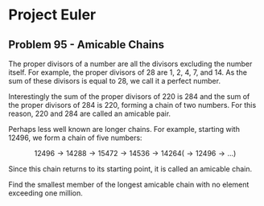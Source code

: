 # Project Euler

## Problem 95 - Amicable Chains

The proper divisors of a number are all the divisors excluding the number itself.
For example, the proper divisors of 28 are 1, 2, 4, 7, and 14.
As the sum of these divisors is equal to 28, we call it a perfect number.

Interestingly the sum of the proper divisors of 220 is 284 and the sum of the proper divisors of 284 is 220, forming a chain of two numbers.
For this reason, 220 and 284 are called an amicable pair.

Perhaps less well known are longer chains.
For example, starting with 12496, we form a chain of five numbers:

$$12496 \rightarrow 14288 \rightarrow 15472 \rightarrow 14536 \rightarrow 14264 (\rightarrow 12496 \rightarrow \dots)$$

Since this chain returns to its starting point, it is called an amicable chain.

Find the smallest member of the longest amicable chain with no element exceeding one million.
